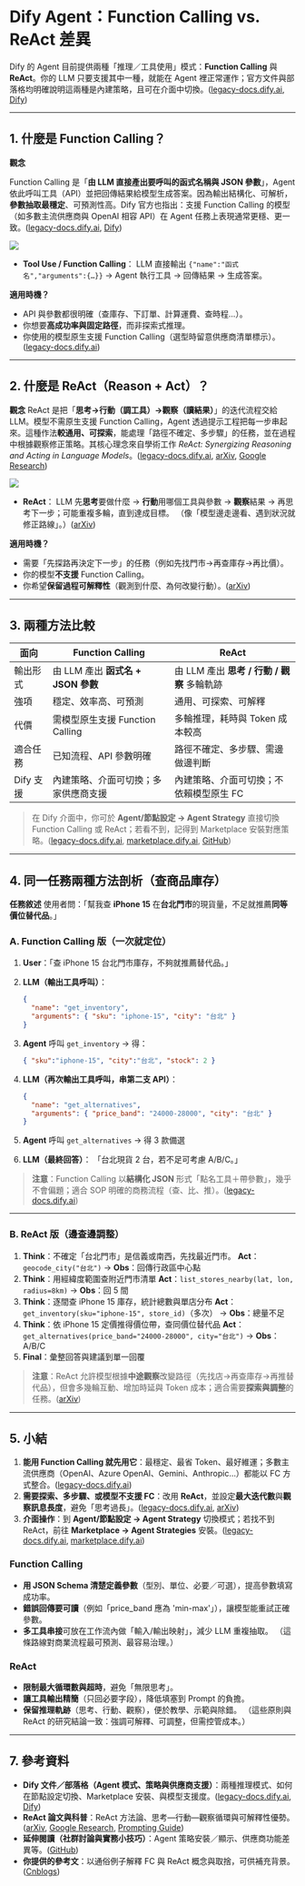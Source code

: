 

# Dify Agent：Function Calling vs. ReAct 差異

Dify 的 Agent 目前提供兩種「推理／工具使用」模式：**Function Calling** 與 **ReAct**。你的 LLM 只要支援其中一種，就能在 Agent 裡正常運作；官方文件與部落格均明確說明這兩種是內建策略，且可在介面中切換。([legacy-docs.dify.ai][1], [Dify][2])

---

## 1. 什麼是 Function Calling？

**觀念**

Function Calling 是「**由 LLM 直接產出要呼叫的函式名稱與 JSON 參數**」，Agent 依此呼叫工具（API）並把回傳結果給模型生成答案。因為輸出結構化、可解析，**參數抽取最穩定**、可預測性高。Dify 官方也指出：支援 Function Calling 的模型（如多數主流供應商與 OpenAI 相容 API）在 Agent 任務上表現通常更穩、更一致。([legacy-docs.dify.ai][1], [Dify][3])

![](./images/img-function-calling-and-react-01.png)

* **Tool Use / Function Calling**：
  LLM 直接輸出 `{"name":"函式名","arguments":{…}}` → Agent 執行工具 → 回傳結果 → 生成答案。

**適用時機？**

* API 與參數都很明確（查庫存、下訂單、計算運費、查時程…）。
* 你想要**高成功率與固定路徑**，而非探索式推理。
* 你使用的模型原生支援 Function Calling（選型時留意供應商清單標示）。([legacy-docs.dify.ai][4])

---

## 2. 什麼是 ReAct（Reason + Act）？

**觀念**
ReAct 是把「**思考→行動（調工具）→觀察（讀結果）**」的迭代流程交給 LLM。模型不需原生支援 Function Calling，Agent 透過提示工程把每一步串起來。這種作法**較通用、可探索**，能處理「路徑不確定、多步驟」的任務，並在過程中根據觀察修正策略。其核心理念來自學術工作 *ReAct: Synergizing Reasoning and Acting in Language Models*。([legacy-docs.dify.ai][1], [arXiv][5], [Google Research][6])

![](./images/img-function-calling-and-react-02.png)

* **ReAct**：
  LLM 先**思考**要做什麼 → **行動**用哪個工具與參數 → **觀察**結果 → 再思考下一步；可能重複多輪，直到達成目標。
  （像「模型邊走邊看、遇到狀況就修正路線」。）([arXiv][5])

**適用時機？**

* 需要「先探路再決定下一步」的任務（例如先找門市→再查庫存→再比價）。
* 你的模型**不支援** Function Calling。
* 你希望**保留過程可解釋性**（觀測到什麼、為何改變行動）。([arXiv][5])

---

## 3. 兩種方法比較

| 面向      | Function Calling           | ReAct                          |
| ------- | -------------------------- | ------------------------------ |
| 輸出形式    | 由 LLM 產出 **函式名 + JSON 參數** | 由 LLM 產出 **思考 / 行動 / 觀察** 多輪軌跡 |
| 強項      | 穩定、效率高、可預測                 | 通用、可探索、可解釋                     |
| 代價      | 需模型原生支援 Function Calling   | 多輪推理，耗時與 Token 成本較高            |
| 適合任務    | 已知流程、API 參數明確              | 路徑不確定、多步驟、需邊做邊判斷               |
| Dify 支援 | 內建策略、介面可切換；多家供應商支援         | 內建策略、介面可切換；不依賴模型原生 FC          |

> 在 Dify 介面中，你可於 **Agent/節點設定 → Agent Strategy** 直接切換 Function Calling 或 ReAct；若看不到，記得到 Marketplace 安裝對應策略。([legacy-docs.dify.ai][7], [marketplace.dify.ai][8], [GitHub][9])

---

## 4. 同一任務兩種方法剖析（查商品庫存）

**任務敘述**
使用者問：「幫我查 **iPhone 15** 在**台北門市**的現貨量，不足就推薦**同等價位替代品**。」

### A. Function Calling 版（一次就定位）

1. **User**：「查 iPhone 15 台北門市庫存，不夠就推薦替代品。」
2. **LLM（輸出工具呼叫）**：

   ```json
   {
     "name": "get_inventory",
     "arguments": { "sku": "iphone-15", "city": "台北" }
   }
   ```
3. **Agent** 呼叫 `get_inventory` → 得：

   ```json
   { "sku":"iphone-15", "city":"台北", "stock": 2 }
   ```
4. **LLM（再次輸出工具呼叫，串第二支 API）**：

   ```json
   {
     "name": "get_alternatives",
     "arguments": { "price_band": "24000-28000", "city": "台北" }
   }
   ```
5. **Agent** 呼叫 `get_alternatives` → 得 3 款備選
6. **LLM（最終回答）**：
   「台北現貨 2 台，若不足可考慮 A/B/C。」

> **注意**：Function Calling 以**結構化 JSON** 形式「點名工具＋帶參數」，幾乎不會偏題；適合 SOP 明確的商務流程（查、比、推）。([legacy-docs.dify.ai][1])

---

### B. ReAct 版（邊查邊調整）

1. **Think**：不確定「台北門市」是信義或南西，先找最近門市。
   **Act**：`geocode_city("台北")` → **Obs**：回傳行政區中心點
2. **Think**：用經緯度範圍查附近門市清單
   **Act**：`list_stores_nearby(lat, lon, radius=8km)` → **Obs**：回 5 間
3. **Think**：逐間查 iPhone 15 庫存，統計總數與單店分布
   **Act**：`get_inventory(sku="iphone-15", store_id)`（多次） → **Obs**：總量不足
4. **Think**：依 iPhone 15 定價推得價位帶，查同價位替代品
   **Act**：`get_alternatives(price_band="24000-28000", city="台北")` → **Obs**：A/B/C
5. **Final**：彙整回答與建議到單一回覆

> **注意**：ReAct 允許模型根據**中途觀察**改變路徑（先找店→再查庫存→再推替代品），但會多幾輪互動、增加時延與 Token 成本；適合需要**探索與調整**的任務。([arXiv][5])

---

## 5. 小結

1. **能用 Function Calling 就先用它**：最穩定、最省 Token、最好維運；多數主流供應商（OpenAI、Azure OpenAI、Gemini、Anthropic…）都能以 FC 方式整合。([legacy-docs.dify.ai][4])
2. **需要探索、多步驟、或模型不支援 FC**：改用 **ReAct**，並設定**最大迭代數**與**觀察訊息長度**，避免「思考過長」。([legacy-docs.dify.ai][1], [arXiv][5])
3. **介面操作**：到 **Agent/節點設定 → Agent Strategy** 切換模式；若找不到 ReAct，前往 **Marketplace → Agent Strategies** 安裝。([legacy-docs.dify.ai][7], [marketplace.dify.ai][8])

### Function Calling

* **用 JSON Schema 清楚定義參數**（型別、單位、必要／可選），提高參數填寫成功率。
* **錯誤回傳要可讀**（例如「price\_band 應為 'min-max'」），讓模型能重試正確參數。
* **多工具串接**可放在工作流內做「輸入/輸出映射」，減少 LLM 重複抽取。
  （這條路線對商業流程最可預測、最容易治理。）

### ReAct

* **限制最大循環數與超時**，避免「無限思考」。
* **讓工具輸出精簡**（只回必要字段），降低填塞到 Prompt 的負擔。
* **保留推理軌跡**（思考、行動、觀察），便於教學、示範與除錯。
  （這些原則與 ReAct 的研究結論一致：強調可解釋、可調整，但需控管成本。）

---

## 7. 參考資料

* **Dify 文件／部落格（Agent 模式、策略與供應商支援）**：兩種推理模式、如何在節點設定切換、Marketplace 安裝、與模型支援度。([legacy-docs.dify.ai][1], [Dify][2])
* **ReAct 論文與科普**：ReAct 方法論、思考—行動—觀察循環與可解釋性優勢。([arXiv][5], [Google Research][6], [Prompting Guide][10])
* **延伸閱讀（社群討論與實務小技巧）**：Agent 策略安裝／顯示、供應商功能差異等。([GitHub][9])
* **你提供的參考文**：以通俗例子解釋 FC 與 ReAct 概念與取捨，可供補充背景。([Cnblogs][11])


[1]: https://legacy-docs.dify.ai/guides/application-orchestrate/agent?utm_source=chatgpt.com "Agent"
[2]: https://dify.ai/blog/dify-agent-node-introduction-when-workflows-learn-autonomous-reasoning?utm_source=chatgpt.com "Dify Agent Node Introduction – When Workflows Learn “ ..."
[3]: https://dify.ai/blog/dify-ai-unveils-ai-agent-creating-gpts-and-assistants-with-various-llms?utm_source=chatgpt.com "Creating GPTs and Assistants with Various LLMs"
[4]: https://legacy-docs.dify.ai/getting-started/readme/model-providers?utm_source=chatgpt.com "List of Model Providers"
[5]: https://arxiv.org/abs/2210.03629?utm_source=chatgpt.com "ReAct: Synergizing Reasoning and Acting in Language Models"
[6]: https://research.google/blog/react-synergizing-reasoning-and-acting-in-language-models/?utm_source=chatgpt.com "ReAct: Synergizing Reasoning and Acting in Language ..."
[7]: https://legacy-docs.dify.ai/guides/workflow/node/agent?utm_source=chatgpt.com "Agent"
[8]: https://marketplace.dify.ai/plugins/langgenius/agent?utm_source=chatgpt.com "Dify Agent Strategies"
[9]: https://github.com/langgenius/dify/issues/17117?utm_source=chatgpt.com "Dify Agent Only Shows Function Call Mode Despite ..."
[10]: https://www.promptingguide.ai/techniques/react?utm_source=chatgpt.com "ReAct Prompting"
[11]: https://www.cnblogs.com/vipstone/p/18898217?utm_source=chatgpt.com "AI智能体策略FunctionCalling和ReAct有什么区别？ - 磊哥"
